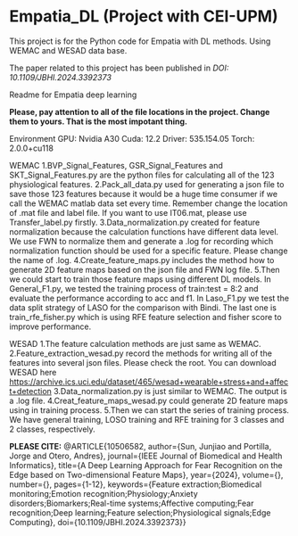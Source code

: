 # Empatia_DL (Project with CEI-UPM)
This project is for the Python code for Empatia with DL methods. Using WEMAC and WESAD data base.

The paper related to this project has been published in _DOI: 10.1109/JBHI.2024.3392373_

Readme for Empatia deep learning

**Please, pay attention to all of the file locations in the project. Change them to yours. That is the most impotant thing.**

Environment
GPU: Nvidia A30
Cuda: 12.2
Driver: 535.154.05
Torch: 2.0.0+cu118


WEMAC
1.BVP_Signal_Features, GSR_Signal_Features and SKT_Signal_Features.py are the python files for calculating all of the 123 physiological features. 
2.Pack_all_data.py used for generating a json file to save those 123 features because it would be a huge time consumer if we call the WEMAC matlab data set every time. Remember change the location of .mat file and label file. If you want to use IT06.mat, please use Transfer_label.py firstly.
3.Data_normalization.py created for feature normalization because the calculation functions have different data level. We use FWN to normalize them and generate a .log for recording which normalization function should be used for a specific feature. Please change the name of .log.
4.Create_feature_maps.py includes the method how to generate 2D feature maps based on the json file and FWN log file.
5.Then we could start to train those feature maps using different DL models. In General_F1.py, we tested the training process of train:test = 8:2 and evaluate the performance according to acc and f1. In Laso_F1.py we test the data split strategy of LASO for the comparison with Bindi. The last one is train_rfe_fisher.py which is using RFE feature selection and fisher score to improve performance.

WESAD
1.The feature calculation methods are just same as WEMAC.
2.Feature_extraction_wesad.py record the methods for writing all of the features into several json files. Please check the root. You can download WESAD here https://archive.ics.uci.edu/dataset/465/wesad+wearable+stress+and+affect+detection
3.Data_normalization.py is just similar to WEMAC. The output is a .log file.
4.Creat_feature_maps_wesad.py could generate 2D feature maps using in training process.
5.Then we can start the series of training process. We have general training, LOSO training and RFE training for 3 classes and 2 classes, respectively.

**PLEASE CITE:**
@ARTICLE{10506582,
  author={Sun, Junjiao and Portilla, Jorge and Otero, Andres},
  journal={IEEE Journal of Biomedical and Health Informatics}, 
  title={A Deep Learning Approach for Fear Recognition on the Edge based on Two-dimensional Feature Maps}, 
  year={2024},
  volume={},
  number={},
  pages={1-12},
  keywords={Feature extraction;Biomedical monitoring;Emotion recognition;Physiology;Anxiety disorders;Biomarkers;Real-time systems;Affective computing;Fear recognition;Deep learning;Feature selection;Physiological signals;Edge Computing},
  doi={10.1109/JBHI.2024.3392373}}
